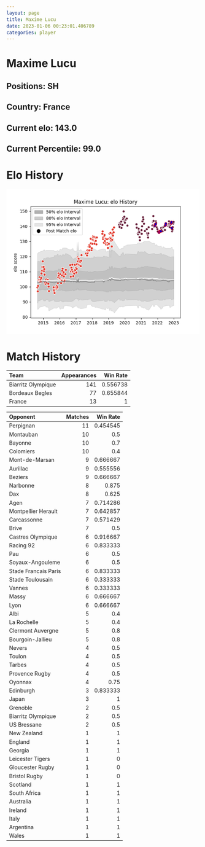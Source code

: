 ```yaml
---  
layout: page  
title: Maxime Lucu  
date: 2023-01-06 00:23:01.406789  
categories: player  
---
```

# Maxime Lucu

## Positions: SH

## Country: France

## Current elo: 143.0

## Current Percentile: 99.0

# Elo History


![elo history](history_MaximeLucu.png)
# Match History


| Team               |   Appearances |   Win Rate |
|:-------------------|--------------:|-----------:|
| Biarritz Olympique |           141 |   0.556738 |
| Bordeaux Begles    |            77 |   0.655844 |
| France             |            13 |   1        |

| Opponent             |   Matches |   Win Rate |
|:---------------------|----------:|-----------:|
| Perpignan            |        11 |   0.454545 |
| Montauban            |        10 |   0.5      |
| Bayonne              |        10 |   0.7      |
| Colomiers            |        10 |   0.4      |
| Mont-de-Marsan       |         9 |   0.666667 |
| Aurillac             |         9 |   0.555556 |
| Beziers              |         9 |   0.666667 |
| Narbonne             |         8 |   0.875    |
| Dax                  |         8 |   0.625    |
| Agen                 |         7 |   0.714286 |
| Montpellier Herault  |         7 |   0.642857 |
| Carcassonne          |         7 |   0.571429 |
| Brive                |         7 |   0.5      |
| Castres Olympique    |         6 |   0.916667 |
| Racing 92            |         6 |   0.833333 |
| Pau                  |         6 |   0.5      |
| Soyaux-Angouleme     |         6 |   0.5      |
| Stade Francais Paris |         6 |   0.833333 |
| Stade Toulousain     |         6 |   0.333333 |
| Vannes               |         6 |   0.333333 |
| Massy                |         6 |   0.666667 |
| Lyon                 |         6 |   0.666667 |
| Albi                 |         5 |   0.4      |
| La Rochelle          |         5 |   0.4      |
| Clermont Auvergne    |         5 |   0.8      |
| Bourgoin-Jallieu     |         5 |   0.8      |
| Nevers               |         4 |   0.5      |
| Toulon               |         4 |   0.5      |
| Tarbes               |         4 |   0.5      |
| Provence Rugby       |         4 |   0.5      |
| Oyonnax              |         4 |   0.75     |
| Edinburgh            |         3 |   0.833333 |
| Japan                |         3 |   1        |
| Grenoble             |         2 |   0.5      |
| Biarritz Olympique   |         2 |   0.5      |
| US Bressane          |         2 |   0.5      |
| New Zealand          |         1 |   1        |
| England              |         1 |   1        |
| Georgia              |         1 |   1        |
| Leicester Tigers     |         1 |   0        |
| Gloucester Rugby     |         1 |   0        |
| Bristol Rugby        |         1 |   0        |
| Scotland             |         1 |   1        |
| South Africa         |         1 |   1        |
| Australia            |         1 |   1        |
| Ireland              |         1 |   1        |
| Italy                |         1 |   1        |
| Argentina            |         1 |   1        |
| Wales                |         1 |   1        |